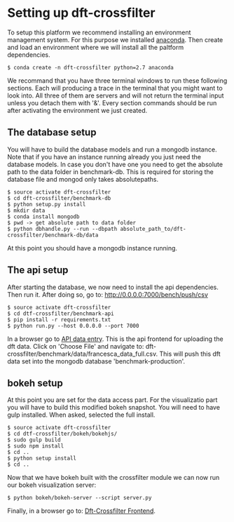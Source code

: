 # Setting up dft-crossfilter

To setup this platform we recommend installing an environment management
system. For this purpose we installed [anaconda](https://www.continuum.io/downloads). Then create and load an
environment where we will install all the paltform dependencies.

    $ conda create -n dft-crossfilter python=2.7 anaconda

We recommand that you have three terminal windows to run these following
sections. Each will producing a trace in the terminal that you might want
to look into. All three of them are servers and will not return the 
terminal input unless you detach them with '&'.  Every section commands
should be run after activating the environment we just created.

## The database setup

You will have to build the database models and run a mongodb instance.
Note that if you have an instance running already you just need the
database models. In case you don't have one you need to get the absolute
path to the data folder in benchmark-db. This is required for storing
the database file and mongod only takes absolutepaths.

    $ source activate dft-crossfilter
    $ cd dft-crossfilter/benchmark-db
    $ python setup.py install
    $ mkdir data
    $ conda install mongodb
    $ pwd -> get absolute path to data folder
    $ python dbhandle.py --run --dbpath absolute_path_to/dft-crossfilter/benchmark-db/data

At this point you should have a mongodb instance running.

## The api setup

After starting the database, we now need to install the api dependencies.
Then run it. After doing so, go to: http://0.0.0.0:7000/bench/push/csv

    $ source activate dft-crossfilter
    $ cd dtf-crossfilter/benchmark-api
    $ pip install -r requirements.txt
    $ python run.py --host 0.0.0.0 --port 7000

In a browser go to [API data entry](http://0.0.0.0:7000/bench/push/csv). 
This is the api frontend for uploading the dft data. Click on 'Choose File'
and navigate to: dft-crossfilter/benchmark/data/francesca_data_full.csv.
This will push this dft data set into the mongodb database 'benchmark-production'.

## bokeh setup

At this point you are set for the data access part. For the visualizatio part
you will have to build this modified bokeh snapshot. You will need to have gulp
installed. When asked, selected the full install.

    $ source activate dft-crossfilter
    $ cd dtf-crossfilter/bokeh/bokehjs/
    $ sudo gulp build
    $ sudo npm install
    $ cd ..
    $ python setup install
    $ cd ..

Now that we have bokeh built with the crossfilter module we can now run our
bokeh visualization server:

    $ python bokeh/bokeh-server --script server.py

Finally, in a browser go to: [Dft-Crossfilter Frontend](127.0.0.1:5006/bokeh/benchmark/).
